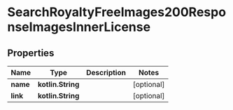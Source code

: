 
# SearchRoyaltyFreeImages200ResponseImagesInnerLicense

## Properties
Name | Type | Description | Notes
------------ | ------------- | ------------- | -------------
**name** | **kotlin.String** |  |  [optional]
**link** | **kotlin.String** |  |  [optional]



